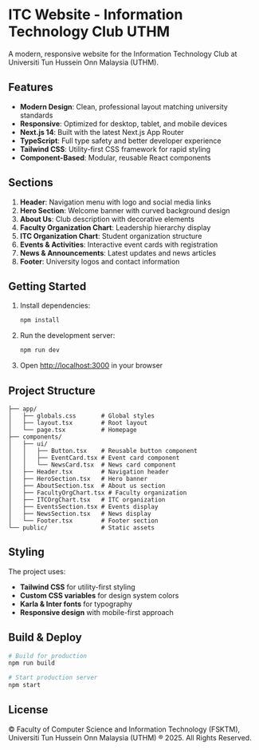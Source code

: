 # ITC Website - Information Technology Club UTHM

A modern, responsive website for the Information Technology Club at Universiti Tun Hussein Onn Malaysia (UTHM).

## Features

- **Modern Design**: Clean, professional layout matching university standards
- **Responsive**: Optimized for desktop, tablet, and mobile devices
- **Next.js 14**: Built with the latest Next.js App Router
- **TypeScript**: Full type safety and better developer experience
- **Tailwind CSS**: Utility-first CSS framework for rapid styling
- **Component-Based**: Modular, reusable React components

## Sections

1. **Header**: Navigation menu with logo and social media links
2. **Hero Section**: Welcome banner with curved background design
3. **About Us**: Club description with decorative elements
4. **Faculty Organization Chart**: Leadership hierarchy display
5. **ITC Organization Chart**: Student organization structure
6. **Events & Activities**: Interactive event cards with registration
7. **News & Announcements**: Latest updates and news articles
8. **Footer**: University logos and contact information

## Getting Started

1. Install dependencies:
   ```bash
   npm install
   ```

2. Run the development server:
   ```bash
   npm run dev
   ```

3. Open [http://localhost:3000](http://localhost:3000) in your browser

## Project Structure

```
├── app/
│   ├── globals.css       # Global styles
│   ├── layout.tsx        # Root layout
│   └── page.tsx          # Homepage
├── components/
│   ├── ui/
│   │   ├── Button.tsx    # Reusable button component
│   │   ├── EventCard.tsx # Event card component
│   │   └── NewsCard.tsx  # News card component
│   ├── Header.tsx        # Navigation header
│   ├── HeroSection.tsx   # Hero banner
│   ├── AboutSection.tsx  # About us section
│   ├── FacultyOrgChart.tsx # Faculty organization
│   ├── ITCOrgChart.tsx   # ITC organization
│   ├── EventsSection.tsx # Events display
│   ├── NewsSection.tsx   # News display
│   └── Footer.tsx        # Footer section
└── public/               # Static assets
```

## Styling

The project uses:
- **Tailwind CSS** for utility-first styling
- **Custom CSS variables** for design system colors
- **Karla & Inter fonts** for typography
- **Responsive design** with mobile-first approach

## Build & Deploy

```bash
# Build for production
npm run build

# Start production server
npm start
```

## License

© Faculty of Computer Science and Information Technology (FSKTM), Universiti Tun Hussein Onn Malaysia (UTHM) ® 2025. All Rights Reserved.
